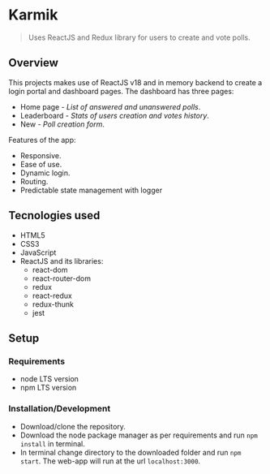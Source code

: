 # Karmik

> Uses ReactJS and Redux library for users to create and vote polls.

## Overview

This projects makes use of ReactJS v18 and in memory backend to create a login portal and dashboard pages. The dashboard has three pages:
- Home page - *List of answered and unanswered polls*.
- Leaderboard - *Stats of users creation and votes history*.
- New - *Poll creation form*.


Features of the app: 
- Responsive.
- Ease of use.
- Dynamic login.
- Routing.
- Predictable state management with logger

## Tecnologies used
- HTML5
- CSS3
- JavaScript
- ReactJS and its libraries:
    - react-dom
    - react-router-dom
    - redux
    - react-redux
    - redux-thunk
    - jest


## Setup

### Requirements
- node LTS version
- npm LTS version

### Installation/Development
- Download/clone the repository.
- Download the node package manager as per requirements and run `npm install` in terminal.
- In terminal change directory to the downloaded folder and run `npm start`. The web-app will run at the url `localhost:3000`.


